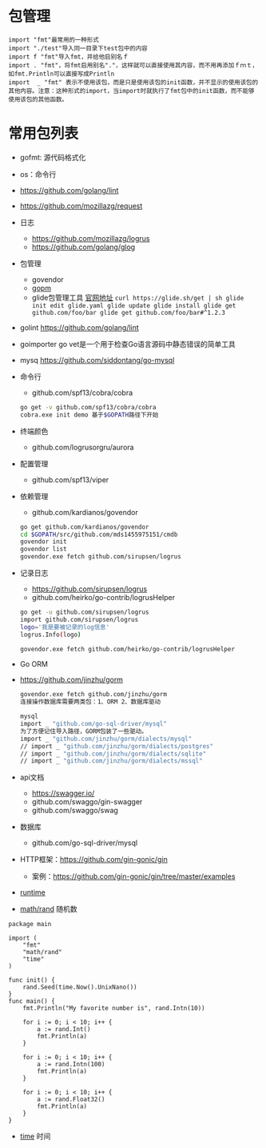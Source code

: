 # 包管理
```
import "fmt"最常用的一种形式
import "./test"导入同一目录下test包中的内容
import f "fmt"导入fmt，并给他启别名ｆ
import . "fmt"，将fmt启用别名"."，这样就可以直接使用其内容，而不用再添加ｆｍｔ，如fmt.Println可以直接写成Println
import  _ "fmt" 表示不使用该包，而是只是使用该包的init函数，并不显示的使用该包的其他内容。注意：这种形式的import，当import时就执行了fmt包中的init函数，而不能够使用该包的其他函数。
```
# 常用包列表
- gofmt: 源代码格式化
- os：命令行
- https://github.com/golang/lint
- https://github.com/mozillazg/request
- 日志
  - https://github.com/mozillazg/logrus
  - https://github.com/golang/glog
- 包管理
	- govendor
	- [gopm](https://gopm.io/)
	- glide包管理工具
			[官网地址](https://glide.sh/)
			```
			curl https://glide.sh/get | sh
			glide init
			edit glide.yaml
			glide update
			glide install
			glide get github.com/foo/bar
			glide get github.com/foo/bar#^1.2.3
			```
- golint
https://github.com/golang/lint
- goimporter
go vet是一个用于检查Go语言源码中静态错误的简单工具
- mysq
https://github.com/siddontang/go-mysql
- 命令行
	- github.com/spf13/cobra/cobra
	``` bash
	go get -v github.com/spf13/cobra/cobra
	cobra.exe init demo 基于$GOPATH路径下开始
	```
- 终端颜色
	- github.com/logrusorgru/aurora

- 配置管理
	- github.com/spf13/viper
- 依赖管理
	- github.com/kardianos/govendor
	``` bash
	go get github.com/kardianos/govendor
	cd $GOPATH/src/github.com/mds1455975151/cmdb
	govendor init
	govendor list
	govendor.exe fetch github.com/sirupsen/logrus  
	```
- 记录日志
  - https://github.com/sirupsen/logrus
  - github.com/heirko/go-contrib/logrusHelper
  ``` bash
  go get -u github.com/sirupsen/logrus
  import github.com/sirupsen/logrus
  logo='我是要被记录的log信息'
  logrus.Info(logo)

  govendor.exe fetch github.com/heirko/go-contrib/logrusHelper
  ```
 - Go ORM
  - https://github.com/jinzhu/gorm
	``` bash
	govendor.exe fetch github.com/jinzhu/gorm
	连接操作数据库需要两类包：1、ORM 2、数据库驱动

	mysql
	import _ "github.com/go-sql-driver/mysql"
	为了方便记住导入路径，GORM包装了一些驱动。
	import _ "github.com/jinzhu/gorm/dialects/mysql"
	// import _ "github.com/jinzhu/gorm/dialects/postgres"
	// import _ "github.com/jinzhu/gorm/dialects/sqlite"
	// import _ "github.com/jinzhu/gorm/dialects/mssql"
	```
- api文档
  - https://swagger.io/
  - github.com/swaggo/gin-swagger
  - github.com/swaggo/swag
- 数据库
	- github.com/go-sql-driver/mysql
- HTTP框架：https://github.com/gin-gonic/gin
  - 案例：https://github.com/gin-gonic/gin/tree/master/examples
- [runtime](https://golang.org/pkg/runtime/)
- [math/rand](#) 随机数
```
package main

import (
	"fmt"
	"math/rand"
	"time"
)

func init() {
	rand.Seed(time.Now().UnixNano())
}
func main() {
	fmt.Println("My favorite number is", rand.Intn(10))

	for i := 0; i < 10; i++ {
		a := rand.Int()
		fmt.Println(a)
	}

	for i := 0; i < 10; i++ {
		a := rand.Intn(100)
		fmt.Println(a)
	}

	for i := 0; i < 10; i++ {
		a := rand.Float32()
		fmt.Println(a)
	}
}

```
- [time]() 时间
